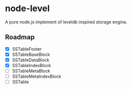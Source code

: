 # node-level
A pure node.js implement of leveldb inspired storage engine.

## Roadmap
- [x] SSTableFooter
- [x] SSTableBaseBlock
- [x] SSTableDataBlock
- [x] SSTableIndexBlock
- [ ] SSTableMetaBlock
- [ ] SSTableMetaIndexBlock
- [ ] SSTable
